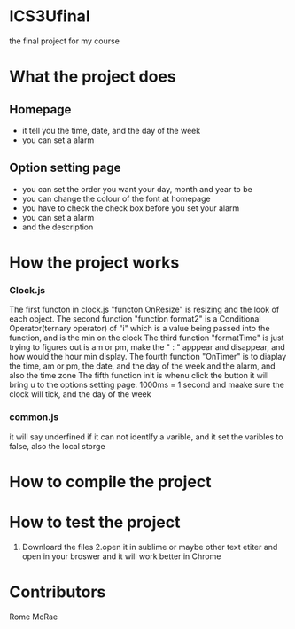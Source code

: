 # ICS3Ufinal
the final project for my course

# What the project does
## Homepage
- it tell you the time, date, and the day of the week
- you can set a alarm

## Option setting page
- you can set the order you want your day, month and year to be 
- you can change the colour of the font at homepage
- you have to check the check box before you set your alarm
- you can set a alarm
- and the description

# How the project works
### Clock.js
  The first functon in clock.js "functon OnResize" is resizing and the look of each object. 
  The second function "function format2" is a Conditional Operator(ternary operator) of "i" which is a value being passed into the function, and is the min on the clock
  The third function "formatTime" is just trying to figures out is am or pm, make the " : " apppear and disappear, and how would the hour min display.
  The fourth function "OnTimer" is to diaplay the time, am or pm, the date, and the day of the week and the alarm, and also the time zone 
  The fifth function init is whenu click the button it will bring u to the options setting page. 1000ms = 1 second and maake sure the clock will tick, and the day of the week
  
### common.js
  it will say underfined if it can not identlfy a varible, and it set the varibles to false, also the local storge 

# How to compile the project

# How to test the project
1. Downloard the files
2.open it in sublime or maybe other text etiter and open in your broswer and it will work better in Chrome

# Contributors

Rome McRae

